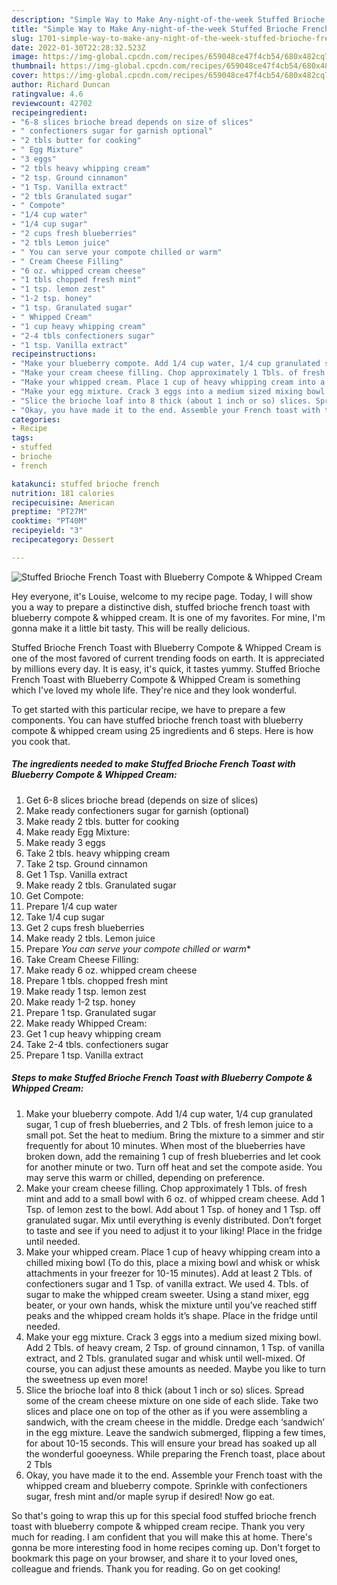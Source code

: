 ```yaml
---
description: "Simple Way to Make Any-night-of-the-week Stuffed Brioche French Toast with Blueberry Compote &amp;amp; Whipped Cream"
title: "Simple Way to Make Any-night-of-the-week Stuffed Brioche French Toast with Blueberry Compote &amp;amp; Whipped Cream"
slug: 1701-simple-way-to-make-any-night-of-the-week-stuffed-brioche-french-toast-with-blueberry-compote-and-amp-whipped-cream
date: 2022-01-30T22:28:32.523Z
image: https://img-global.cpcdn.com/recipes/659048ce47f4cb54/680x482cq70/stuffed-brioche-french-toast-with-blueberry-compote-whipped-cream-recipe-main-photo.jpg
thumbnail: https://img-global.cpcdn.com/recipes/659048ce47f4cb54/680x482cq70/stuffed-brioche-french-toast-with-blueberry-compote-whipped-cream-recipe-main-photo.jpg
cover: https://img-global.cpcdn.com/recipes/659048ce47f4cb54/680x482cq70/stuffed-brioche-french-toast-with-blueberry-compote-whipped-cream-recipe-main-photo.jpg
author: Richard Duncan
ratingvalue: 4.6
reviewcount: 42702
recipeingredient:
- "6-8 slices brioche bread depends on size of slices"
- " confectioners sugar for garnish optional"
- "2 tbls butter for cooking"
- " Egg Mixture"
- "3 eggs"
- "2 tbls heavy whipping cream"
- "2 tsp. Ground cinnamon"
- "1 Tsp. Vanilla extract"
- "2 tbls Granulated sugar"
- " Compote"
- "1/4 cup water"
- "1/4 cup sugar"
- "2 cups fresh blueberries"
- "2 tbls Lemon juice"
- " You can serve your compote chilled or warm"
- " Cream Cheese Filling"
- "6 oz. whipped cream cheese"
- "1 tbls chopped fresh mint"
- "1 tsp. lemon zest"
- "1-2 tsp. honey"
- "1 tsp. Granulated sugar"
- " Whipped Cream"
- "1 cup heavy whipping cream"
- "2-4 tbls confectioners sugar"
- "1 tsp. Vanilla extract"
recipeinstructions:
- "Make your blueberry compote. Add 1/4 cup water, 1/4 cup granulated sugar, 1 cup of fresh blueberries, and 2 Tbls. of fresh lemon juice to a small pot. Set the heat to medium. Bring the mixture to a simmer and stir frequently for about 10 minutes. When most of the blueberries have broken down, add the remaining 1 cup of fresh blueberries and let cook for another minute or two. Turn off heat and set the compote aside. You may serve this warm or chilled, depending on preference."
- "Make your cream cheese filling. Chop approximately 1 Tbls. of fresh mint and add to a small bowl with 6 oz. of whipped cream cheese. Add 1 Tsp. of lemon zest to the bowl. Add about 1 Tsp. of honey and 1 Tsp. off granulated sugar. Mix until everything is evenly distributed. Don’t forget to taste and see if you need to adjust it to your liking! Place in the fridge until needed."
- "Make your whipped cream. Place 1 cup of heavy whipping cream into a chilled mixing bowl (To do this, place a mixing bowl and whisk or whisk attachments in your freezer for 10-15 minutes). Add at least 2 Tbls. of confectioners sugar and 1 Tsp. of vanilla extract. We used 4. Tbls. of sugar to make the whipped cream sweeter. Using a stand mixer, egg beater, or your own hands, whisk the mixture until you’ve reached stiff peaks and the whipped cream holds it’s shape. Place in the fridge until needed."
- "Make your egg mixture. Crack 3 eggs into a medium sized mixing bowl. Add 2 Tbls. of heavy cream, 2 Tsp. of ground cinnamon, 1 Tsp. of vanilla extract, and 2 Tbls. granulated sugar and whisk until well-mixed. Of course, you can adjust these amounts as needed. Maybe you like to turn the sweetness up even more!"
- "Slice the brioche loaf into 8 thick (about 1 inch or so) slices. Spread some of the cream cheese mixture on one side of each slide. Take two slices and place one on top of the other as if you were assembling a sandwich, with the cream cheese in the middle. Dredge each ‘sandwich’ in the egg mixture. Leave the sandwich submerged, flipping a few times, for about 10-15 seconds. This will ensure your bread has soaked up all the wonderful gooeyness. While preparing the French toast, place about 2 Tbls"
- "Okay, you have made it to the end. Assemble your French toast with the whipped cream and blueberry compote. Sprinkle with confectioners sugar, fresh mint and/or maple syrup if desired! Now go eat."
categories:
- Recipe
tags:
- stuffed
- brioche
- french

katakunci: stuffed brioche french 
nutrition: 181 calories
recipecuisine: American
preptime: "PT27M"
cooktime: "PT40M"
recipeyield: "3"
recipecategory: Dessert

---
```



![Stuffed Brioche French Toast with Blueberry Compote &amp; Whipped Cream](https://img-global.cpcdn.com/recipes/659048ce47f4cb54/680x482cq70/stuffed-brioche-french-toast-with-blueberry-compote-whipped-cream-recipe-main-photo.jpg)

Hey everyone, it's Louise, welcome to my recipe page. Today, I will show you a way to prepare a distinctive dish, stuffed brioche french toast with blueberry compote &amp; whipped cream. It is one of my favorites. For mine, I'm gonna make it a little bit tasty. This will be really delicious.

Stuffed Brioche French Toast with Blueberry Compote &amp; Whipped Cream is one of the most favored of current trending foods on earth. It is appreciated by millions every day. It is easy, it's quick, it tastes yummy. Stuffed Brioche French Toast with Blueberry Compote &amp; Whipped Cream is something which I've loved my whole life. They're nice and they look wonderful.




To get started with this particular recipe, we have to prepare a few components. You can have stuffed brioche french toast with blueberry compote &amp; whipped cream using 25 ingredients and 6 steps. Here is how you cook that.

<!--inarticleads1-->

##### The ingredients needed to make Stuffed Brioche French Toast with Blueberry Compote &amp; Whipped Cream:

1. Get 6-8 slices brioche bread (depends on size of slices)
1. Make ready  confectioners sugar for garnish (optional)
1. Make ready 2 tbls. butter for cooking
1. Make ready  Egg Mixture:
1. Make ready 3 eggs
1. Take 2 tbls. heavy whipping cream
1. Take 2 tsp. Ground cinnamon
1. Get 1 Tsp. Vanilla extract
1. Make ready 2 tbls. Granulated sugar
1. Get  Compote:
1. Prepare 1/4 cup water
1. Take 1/4 cup sugar
1. Get 2 cups fresh blueberries
1. Make ready 2 tbls. Lemon juice
1. Prepare  *You can serve your compote chilled or warm**
1. Take  Cream Cheese Filling:
1. Make ready 6 oz. whipped cream cheese
1. Prepare 1 tbls. chopped fresh mint
1. Make ready 1 tsp. lemon zest
1. Make ready 1-2 tsp. honey
1. Prepare 1 tsp. Granulated sugar
1. Make ready  Whipped Cream:
1. Get 1 cup heavy whipping cream
1. Take 2-4 tbls. confectioners sugar
1. Prepare 1 tsp. Vanilla extract




<!--inarticleads2-->

##### Steps to make Stuffed Brioche French Toast with Blueberry Compote &amp; Whipped Cream:

1. Make your blueberry compote. Add 1/4 cup water, 1/4 cup granulated sugar, 1 cup of fresh blueberries, and 2 Tbls. of fresh lemon juice to a small pot. Set the heat to medium. Bring the mixture to a simmer and stir frequently for about 10 minutes. When most of the blueberries have broken down, add the remaining 1 cup of fresh blueberries and let cook for another minute or two. Turn off heat and set the compote aside. You may serve this warm or chilled, depending on preference.
1. Make your cream cheese filling. Chop approximately 1 Tbls. of fresh mint and add to a small bowl with 6 oz. of whipped cream cheese. Add 1 Tsp. of lemon zest to the bowl. Add about 1 Tsp. of honey and 1 Tsp. off granulated sugar. Mix until everything is evenly distributed. Don’t forget to taste and see if you need to adjust it to your liking! Place in the fridge until needed.
1. Make your whipped cream. Place 1 cup of heavy whipping cream into a chilled mixing bowl (To do this, place a mixing bowl and whisk or whisk attachments in your freezer for 10-15 minutes). Add at least 2 Tbls. of confectioners sugar and 1 Tsp. of vanilla extract. We used 4. Tbls. of sugar to make the whipped cream sweeter. Using a stand mixer, egg beater, or your own hands, whisk the mixture until you’ve reached stiff peaks and the whipped cream holds it’s shape. Place in the fridge until needed.
1. Make your egg mixture. Crack 3 eggs into a medium sized mixing bowl. Add 2 Tbls. of heavy cream, 2 Tsp. of ground cinnamon, 1 Tsp. of vanilla extract, and 2 Tbls. granulated sugar and whisk until well-mixed. Of course, you can adjust these amounts as needed. Maybe you like to turn the sweetness up even more!
1. Slice the brioche loaf into 8 thick (about 1 inch or so) slices. Spread some of the cream cheese mixture on one side of each slide. Take two slices and place one on top of the other as if you were assembling a sandwich, with the cream cheese in the middle. Dredge each ‘sandwich’ in the egg mixture. Leave the sandwich submerged, flipping a few times, for about 10-15 seconds. This will ensure your bread has soaked up all the wonderful gooeyness. While preparing the French toast, place about 2 Tbls
1. Okay, you have made it to the end. Assemble your French toast with the whipped cream and blueberry compote. Sprinkle with confectioners sugar, fresh mint and/or maple syrup if desired! Now go eat.




So that's going to wrap this up for this special food stuffed brioche french toast with blueberry compote &amp; whipped cream recipe. Thank you very much for reading. I am confident that you will make this at home. There's gonna be more interesting food in home recipes coming up. Don't forget to bookmark this page on your browser, and share it to your loved ones, colleague and friends. Thank you for reading. Go on get cooking!
